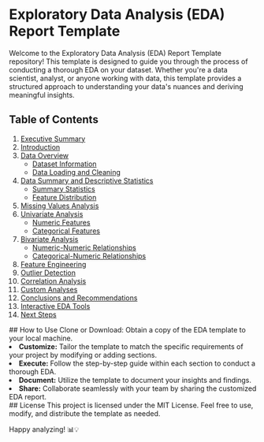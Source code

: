 # Exploratory Data Analysis (EDA) Report Template
Welcome to the Exploratory Data Analysis (EDA) Report Template repository! This template is designed to guide you through the process of conducting a thorough EDA on your dataset. Whether you're a data scientist, analyst, or anyone working with data, this template provides a structured approach to understanding your data's nuances and deriving meaningful insights.


## Table of Contents</h2>

<ol>
        <li><a href="#1-executive-summary">Executive Summary</a></li>
        <li><a href="#2-introduction">Introduction</a></li>
        <li><a href="#3-data-overview">Data Overview</a>
            <ul>
                <li><a href="#31-dataset-information">Dataset Information</a></li>
                <li><a href="#32-data-loading-and-cleaning">Data Loading and Cleaning</a></li>
            </ul>
        </li>
        <li><a href="#4-data-summary-and-descriptive-statistics">Data Summary and Descriptive Statistics</a>
            <ul>
                <li><a href="#41-summary-statistics">Summary Statistics</a></li>
                <li><a href="#42-feature-distribution">Feature Distribution</a></li>
            </ul>
        </li>
        <li><a href="#5-missing-values-analysis">Missing Values Analysis</a></li>
        <li><a href="#6-univariate-analysis">Univariate Analysis</a>
            <ul>
                <li><a href="#61-numeric-features">Numeric Features</a></li>
                <li><a href="#62-categorical-features">Categorical Features</a></li>
            </ul>
        </li>
        <li><a href="#7-bivariate-analysis">Bivariate Analysis</a>
            <ul>
                <li><a href="#71-numeric-numeric-relationships">Numeric-Numeric Relationships</a></li>
                <li><a href="#72-categorical-numeric-relationships">Categorical-Numeric Relationships</a></li>
            </ul>
        </li>
        <li><a href="#8-feature-engineering">Feature Engineering</a></li>
        <li><a href="#9-outlier-detection">Outlier Detection</a></li>
        <li><a href="#10-correlation-analysis">Correlation Analysis</a></li>
        <li><a href="#11-custom-analyses">Custom Analyses</a></li>
        <li><a href="#12-conclusions-and-recommendations">Conclusions and Recommendations</a></li>
        <li><a href="#13-interactive-eda-tools">Interactive EDA Tools</a></li>
        <li><a href="#14-next-steps">Next Steps</a></li>
    </ol>
 ## How to Use
Clone or Download:</strong> Obtain a copy of the EDA template to your local machine.</li>
        <li><strong>Customize:</strong> Tailor the template to match the specific requirements of your project by modifying or adding sections.</li>
        <li><strong>Execute:</strong> Follow the step-by-step guide within each section to conduct a thorough EDA.</li>
        <li><strong>Document:</strong> Utilize the template to document your insights and findings.</li>
        <li><strong>Share:</strong> Collaborate seamlessly with your team by sharing the customized EDA report.</li>
    </ol>
   ## License
This project is licensed under the MIT License. Feel free to use, modify, and distribute the template as needed.

Happy analyzing! 📊💡

